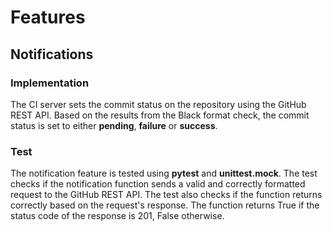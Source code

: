 # Features

## Notifications

### Implementation
The CI server sets the commit status on the repository using the GitHub REST API. Based on the results from the Black format check, the commit status is set to either  **pending**, **failure** or **success**. 

### Test
The notification feature is tested using **pytest** and **unittest.mock**. The test checks if the notification function sends a valid and correctly formatted request to the GitHub REST API. The test also checks if the function returns correctly based on the request's response. The function returns True if the status code of the response is 201, False otherwise. 